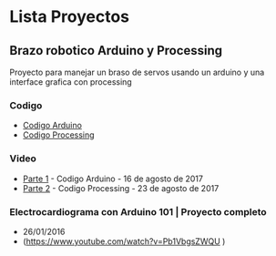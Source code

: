 
# Lista Proyectos

## Brazo robotico Arduino y Processing 
Proyecto para manejar un braso de servos usando un arduino y una interface grafica con processing

### Codigo 

* [Codigo Arduino](https://github.com/alswnet/ProyectoStreaming/blob/master/Proyectos/BasoArduino/BrasoArduino/BrasoArduino.ino)
* [Codigo Processing](https://github.com/alswnet/ProyectoStreaming/blob/master/Proyectos/BasoArduino/BrasoProcessing/BrasoProcessing.pde)

### Video

* [Parte 1](https://www.youtube.com/edit?o=U&video_id=5nXEzrLtMhc) - Codigo Arduino -   16 de agosto de 2017
* [Parte 2](https://www.youtube.com/edit?o=U&video_id=aiX3z2Kg584) - Codigo Processing -  23 de agosto de 2017


### Electrocardiograma con Arduino 101 | Proyecto completo

* 26/01/2016 
* (https://www.youtube.com/watch?v=Pb1VbgsZWQU )


